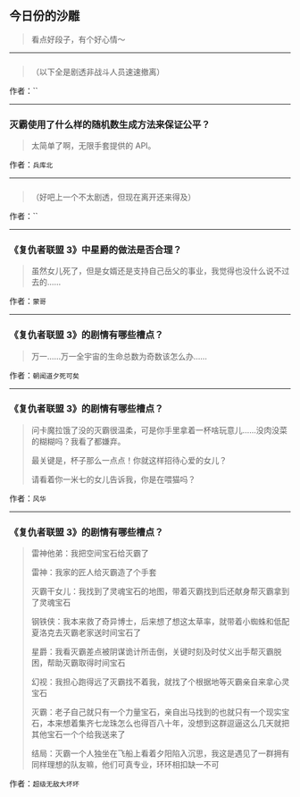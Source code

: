 ## 今日份的沙雕

> 看点好段子，有个好心情～


 
---

### 

> （以下全是剧透非战斗人员速速撤离）


作者：``

---

### 灭霸使用了什么样的随机数生成方法来保证公平？

> 太简单了啊，无限手套提供的 API。


作者：`兵库北`

---

### 

> （好吧上一个不太剧透，但现在离开还来得及）


作者：``

---

### 《复仇者联盟 3》中星爵的做法是否合理？

> 虽然女儿死了，但是女婿还是支持自己岳父的事业，我觉得也没什么说不过去的……


作者：`蒙哥`

---

### 《复仇者联盟 3》的剧情有哪些槽点？

> 万一……万一全宇宙的生命总数为奇数该怎么办……


作者：`朝闻道夕死可矣`

---

### 《复仇者联盟 3》的剧情有哪些槽点？

> 问卡魔拉饿了没的灭霸很温柔，可是你手里拿着一杯啥玩意儿……没肉没菜的糊糊吗？我看了都嫌弃。
> 
> 最关键是，杯子那么一点点！你就这样招待心爱的女儿？
> 
> 请看着你一米七的女儿告诉我，你是在喂猫吗？


作者：`风华`

---

### 《复仇者联盟 3》的剧情有哪些槽点？

> 雷神他弟：我把空间宝石给灭霸了
> 
> 雷神：我家的匠人给灭霸造了个手套
> 
> 灭霸干女儿：我找到了灵魂宝石的地图，带着灭霸找到后还献身帮灭霸拿到了灵魂宝石
> 
> 钢铁侠：我本来救了奇异博士，后来想了想这太草率，就带着小蜘蛛和低配夏洛克去灭霸老家送时间宝石了
> 
> 星爵：我看灭霸差点被阴谋诡计所击倒，关键时刻及时仗义出手帮灭霸脱困，帮助灭霸取得时间宝石
> 
> 幻视：我担心跑得远了灭霸找不着我，就找了个根据地等灭霸亲自来拿心灵宝石
> 
> 灭霸：老子自己就只有一个力量宝石，亲自出马找到的也就只有一个现实宝石，本来想着集齐七龙珠怎么也得百八十年，没想到这群逗逼这么几天就把其他宝石一个个给我送来了
> 
> 结局：灭霸一个人独坐在飞船上看着夕阳陷入沉思，我这是遇见了一群拥有同样理想的队友嘛，他们可真专业，环环相扣缺一不可


作者：`超级无敌大坏坏`